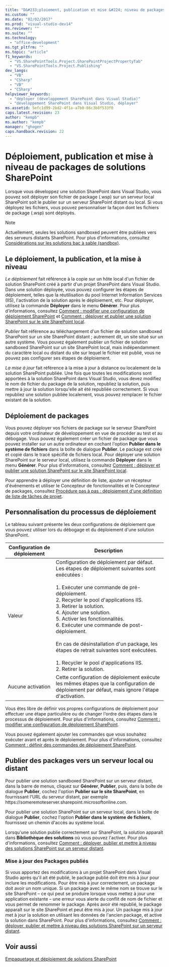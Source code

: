 ```yaml
---
title: "D&#233;ploiement, publication et mise &#224; niveau de packages de solutions SharePoint | Microsoft Docs"
ms.custom: ""
ms.date: "02/02/2017"
ms.prod: "visual-studio-dev14"
ms.reviewer: ""
ms.suite: ""
ms.technology: 
  - "office-development"
ms.tgt_pltfrm: ""
ms.topic: "article"
f1_keywords: 
  - "VS.SharePointTools.Project.SharePointProjectPropertyTab"
  - "VS.SharePointTools.Project.Publishing"
dev_langs: 
  - "VB"
  - "CSharp"
  - "VB"
  - "CSharp"
helpviewer_keywords: 
  - "déployer (développement SharePoint dans Visual Studio)"
  - "développement SharePoint dans Visual Studio, déployer"
ms.assetid: 5efc1d99-2bd2-4f1a-a7b0-86c3b8f533f0
caps.latest.revision: 23
author: "kempb"
ms.author: "kempb"
manager: "ghogen"
caps.handback.revision: 22
---
```

# D&#233;ploiement, publication et mise &#224; niveau de packages de solutions SharePoint
  Lorsque vous développez une solution SharePoint dans Visual Studio, vous pouvez soit déployer son fichier de package \(.wsp\) sur un serveur local SharePoint soit le publier sur un serveur SharePoint distant ou local.  Si vous déployez les fichiers, vous pouvez personnaliser la façon dont les fichiers de package \(.wsp\) sont déployés.  
  
> [!NOTE]  
>  Actuellement, seules les solutions sandboxed peuvent être publiées vers des serveurs distants SharePoint.  Pour plus d'informations, consultez [Considérations sur les solutions bac à sable &#40;sandbox&#41;](../sharepoint/sandboxed-solution-considerations.md).  
  
## Le déploiement, la publication, et la mise à niveau  
 *Le déploiement* fait référence à la copie sur un hôte local d'un fichier de solution SharePoint créé à partir d'un projet SharePoint dans Visual Studio.  Dans une solution déployée, vous pouvez configurer les étapes de déploiement, telles que la réutilisation du pool Internet Information Services \(IIS\), l'activation de la solution après le déploiement, etc.  Pour déployer, utilisez la commande **Déployer** dans le menu **Générer**.  Pour plus d’informations, consultez [Comment : modifier une configuration de déploiement SharePoint](../sharepoint/how-to-edit-a-sharepoint-deployment-configuration.md) et [Comment : déployer et publier une solution SharePoint sur le site SharePoint local](../sharepoint/how-to-deploy-and-publish-a-sharepoint-solution-to-a-local-sharepoint-site.md).  
  
 *Publier* fait référence au téléchargement d'un fichier de solution sandboxed SharePoint sur un site SharePoint distant ; autrement dit, un site situé sur un autre système.  Vous pouvez également publier un fichier de solution sandboxed SharePoint sur un site SharePoint local, mais indépendamment du caractère local ou distant du site sur lequel le fichier est publié, vous ne pouvez pas configurer ses étapes de déploiement.  
  
 *La mise à jour* fait référence à la mise à jour à distance ou localement de la solution SharePoint publiée.  Une fois que toutes les modifications sont apportées à la solution SharePoint dans Visual Studio, vous devez modifiez le nom de fichier du package de la solution, republiez la solution, puis mettre à jour la solution lorsqu'elle ait été republiée correctement.  Si vous republiez une solution publiée localement, vous pouvez remplacer le fichier existant de la solution.  
  
## Déploiement de packages  
 Vous pouvez déployer vos fichiers de package sur le serveur SharePoint depuis votre ordinateur de développement en vue de procéder au test et au débogage.  Vous pouvez également créer un fichier de package que vous pouvez installer sur un autre ordinateur en cochant l'option **Publier dans le système de fichiers** dans la boîte de dialogue **Publier**.  Le package est créé et copié dans le tracé spécifié de fichiers local.  Pour déployer une solution SharePoint sur le serveur local, utilisez la commande **Déployer** dans le menu **Générer**.  Pour plus d'informations, consultez [Comment : déployer et publier une solution SharePoint sur le site SharePoint local](../sharepoint/how-to-deploy-and-publish-a-sharepoint-solution-to-a-local-sharepoint-site.md).  
  
 Pour apprendre à déployer une définition de liste, ajouter un récepteur d'événements et utiliser le Concepteur de fonctionnalités et le Concepteur de packages, consultez [Procédure pas à pas : déploiement d'une définition de liste de tâches de projet](../sharepoint/walkthrough-deploying-a-project-task-list-definition.md).  
  
## Personnalisation du processus de déploiement  
 Le tableau suivant présente les deux configurations de déploiement que vous pouvez utiliser lors du débogage et du déploiement d'une solution SharePoint.  
  
|Configuration de déploiement|Description|  
|----------------------------------|-----------------|  
|Valeur|Configuration de déploiement par défaut.  Les étapes de déploiement suivantes sont exécutées :<br /><br /> 1.  Exécuter une commande de pré\-déploiement.<br />2.  Recycler le pool d'applications IIS.<br />3.  Retirer la solution.<br />4.  Ajouter une solution.<br />5.  Activer les fonctionnalités.<br />6.  Exécuter une commande de post\-déploiement.<br /><br /> En cas de désinstallation d'un package, les étapes de retrait suivantes sont exécutées.<br /><br /> 1.  Recycler le pool d'applications IIS.<br />2.  Retirer la solution.|  
|Aucune activation|Cette configuration de déploiement exécute les mêmes étapes que la configuration de déploiement par défaut, mais ignore l'étape d'activation.|  
  
 Vous êtes libre de définir vos propres configurations de déploiement pour effectuer une étape particulière ou de changer l'ordre des étapes dans le processus de déploiement.  Pour plus d'informations, consultez [Comment : modifier une configuration de déploiement SharePoint](../sharepoint/how-to-edit-a-sharepoint-deployment-configuration.md).  
  
 Vous pouvez également ajouter les commandes que vous souhaitez exécuter avant et après le déploiement.  Pour plus d'informations, consultez [Comment : définir des commandes de déploiement SharePoint](../sharepoint/how-to-set-sharepoint-deployment-commands.md).  
  
## Publier des packages vers un serveur local ou distant  
 Pour publier une solution sandboxed SharePoint sur un serveur distant, dans la barre de menus, cliquez sur **Générer**, **Publier**, puis, dans la boîte de dialogue **Publier**, cochez l'option **Publier sur le site SharePoint**, en fournissant l'URL du serveur distant, par exemple https:\/\/someremoteserver.sharepoint.microsoftonline.com.  
  
 Pour publier une solution SharePoint sur un serveur local, dans la boîte de dialogue **Publier**, cochez l'option **Publier dans le système de fichiers**, fournissez un chemin d'accès au système local.  
  
 Lorsqu'une solution publie correctement sur SharePoint, la solution apparaît dans **Bibliothèque des solutions** où vous pouvez l'activer.  Pour plus d'informations, consultez [Comment : déployer, publier et mettre à niveau des solutions SharePoint sur un serveur distant](../sharepoint/how-to-deploy-publish-and-upgrade-sharepoint-solutions-on-a-remote-server.md).  
  
### Mise à jour des Packages publiés  
 Si vous apportez des modifications à un projet SharePoint dans Visual Studio après qu'il ait été publié, le package publié doit être mis à jour pour inclure les modifications.  Pour être mis à jour correctement, un package doit avoir un nom unique.  Si un package avec le même nom se trouve sur le site SharePoint – ce qui peut se produire lorsque vous mettez à jour une application existante – une erreur vous alerte du conflit de nom de fichier et vous permet de renommer le package.  Après avoir été republié, le package apparaît sur le site SharePoint et peut être mis à jour.  Un package mis à jour met à jour la solution en utilisant les données de l'ancien package, et active la solution dans SharePoint.  Pour plus d'informations, consultez [Comment : déployer, publier et mettre à niveau des solutions SharePoint sur un serveur distant](../sharepoint/how-to-deploy-publish-and-upgrade-sharepoint-solutions-on-a-remote-server.md).  
  
## Voir aussi  
 [Empaquetage et déploiement de solutions SharePoint](../sharepoint/packaging-and-deploying-sharepoint-solutions.md)  
  
  